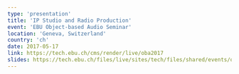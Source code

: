```yaml
---
type: 'presentation'
title: 'IP Studio and Radio Production'
event: 'EBU Object-based Audio Seminar'
location: 'Geneva, Switzerland'
country: 'ch'
date: 2017-05-17
link: https://tech.ebu.ch/cms/render/live/oba2017
slides: https://tech.ebu.ch/files/live/sites/tech/files/shared/events/oba2017/presentations/26_IP%20Studio%20and%20Radio%20Production_Chris%20Baume_BBC.pdf
---
```

